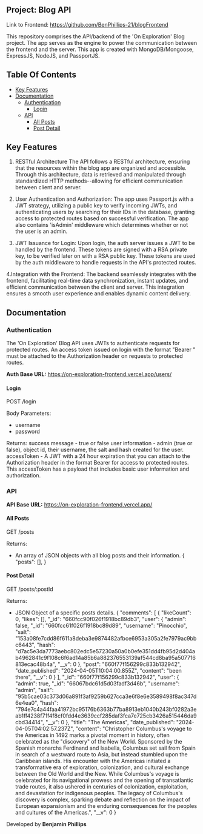 ## Project: Blog API

Link to Frontend: https://github.com/BenPhillips-21/blogFrontend

This repository comprises the API/backend of the 'On Exploration' Blog project. The app serves as the engine to power the communication between the frontend and the server. This app is created with MongoDB/Mongoose, ExpressJS, NodeJS, and PassportJS.

## Table Of Contents

- [Key Features](#key-features)
- [Documentation](#documentation)
    - [Authentication](#authentication)
        - [Login](#login)
    - [API](#api)
        - [All Posts](#all-posts)
        - [Post Detail](#post-detail)

## Key Features

1. RESTful Architecture The API follows a RESTful architecture, ensuring that the resources within the blog app are organized and accessible. Through this architecture, data is retrieved and manipulated through standardized HTTP methods--allowing for efficient communication between client and server.

2. User Authentication and Authorization: The app uses Passport.js with a JWT strategy, utilizing a public key to verify incoming JWTs, and authenticating users by searching for their IDs in the database, granting access to protected routes based on successful verification. The app also contains 'isAdmin' middleware which determines whether or not the user is an admin.
 
3. JWT Issuance for Login: Upon login, the auth server issues a JWT to be handled by the frontend. These tokens are signed with a RSA private key, to be verified later on with a RSA public key. These tokens are used by the auth middleware to handle requests in the API's protected routes.

4.Integration with the Frontend: The backend seamlessly integrates with the frontend, facilitating real-time data synchronization, instant updates, and efficient communication between the client and server. This integration ensures a smooth user experience and enables dynamic content delivery.

## Documentation

### Authentication

The 'On Exploration' Blog API uses JWTs to authenticate requests for protected routes. An access token issued on login with the format "Bearer <token>" must be attached to the Authorization header on requests to protected routes.

**Auth Base URL:**  https://on-exploration-frontend.vercel.app/users/

#### Login

POST /login 

Body Parameters:
- username
- password

Returns:
success message - true or false
user information - admin (true or false), object id, their username, the salt and hash created for the user. 
accessToken - A JWT with a 24 hour expiration that you can attach to the Authorization header in the format Bearer <token> for access to protected routes. This accessToken has a payload that includes basic user information and authorization.

### API

**API Base URL:** https://on-exploration-frontend.vercel.app/

#### All Posts

GET /posts

Returns:
- An array of JSON objects with all blog posts and their information.
  {
    "posts": [], 
  }

#### Post Detail

GET /posts/:postId

Returns:
- JSON Object of a specific posts details.
{
    "comments": [
        {
            "likeCount": 0,
            "likes": [],
            "_id": "660fcc90f026f1918bc89db3",
            "user": {
                "admin": false,
                "_id": "660fcc61f026f1918bc89d89",
                "username": "Pinocchio",
                "salt": "153a08fe7cdd86f611a8deba3e9874482afbce6953a305a2fe7979ac9bbc6443",
                "hash": "d7ac5e3da7773aebc802edc5e57230a50a0b0efe351dd4fb95d2d404ab4962841c9f108c6f6ad14a85b6a882376553139af544cd8ba95a507716813ecac48b4a",
                "__v": 0
            },
            "post": "660f77f156299c833b132942",
            "date_published": "2024-04-05T10:04:00.855Z",
            "content": "been there",
            "__v": 0
        }
    ],
    "_id": "660f77f156299c833b132942",
    "user": {
        "admin": true,
        "_id": "66067bdc61d5d03fadf3d46b",
        "username": "admin",
        "salt": "95b5cae03c373d06a891f3af9259b627cca3e6f8e6e3589498f8ac347d6e4ea0",
        "hash": "794e7c4a44faa41972bc95176b6363b77ba8913eb1040b243bf0282a3eab1ff4238f71f4f8cf0fdd4e3639ccf285daf3fca7e725cb3426a515446da9cbd34414",
        "__v": 0
    },
    "title": "The Americas",
    "date_published": "2024-04-05T04:02:57.237Z",
    "content": "Christopher Columbus's voyage to the Americas in 1492 marks a pivotal moment in history, often celebrated as the \"discovery\" of the New World. Sponsored by the Spanish monarchs Ferdinand and Isabella, Columbus set sail from Spain in search of a westward route to Asia, but instead stumbled upon the Caribbean islands. His encounter with the Americas initiated a transformative era of exploration, colonization, and cultural exchange between the Old World and the New. While Columbus's voyage is celebrated for its navigational prowess and the opening of transatlantic trade routes, it also ushered in centuries of colonization, exploitation, and devastation for indigenous peoples. The legacy of Columbus's discovery is complex, sparking debate and reflection on the impact of European expansionism and the enduring consequences for the peoples and cultures of the Americas.",
    "__v": 0
}


Developed by **Benjamin Phillips**
